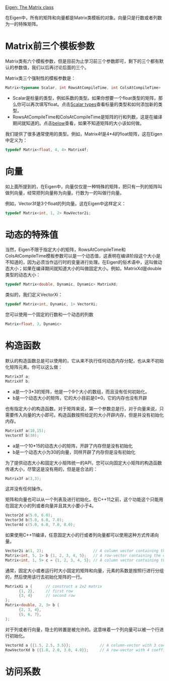[Eigen: The Matrix class](http://eigen.tuxfamily.org/dox/group__TutorialMatrixClass.html)



在Eigen中，所有的矩阵和向量都是Matrix类模板的对象。向量只是行数或者列数为一的特殊矩阵。

# Matrix前三个模板参数

Matrix类有六个模板参数，但是目前为止学习前三个参数即可，剩下的三个都有默认的参数值，我们以后再讨论后面的三个。

Matrix类三个强制性的模板参数是：

```C++
Matrix<typename Scalar, int RowsAtCompileTime, int ColsAtCompileTime>
```

- Scalar是标量的类型，例如系数的类型。如果你想要一个float类型的矩阵，那么你可以再次填写float。点击[Scalar types](http://eigen.tuxfamily.org/dox/TopicScalarTypes.html)查看标量的类型和如何添加新的类型。
- RowsAtCompileTime和ColsAtCompileTime是矩阵的行和列数，这是在编译期间就知道的。点击[below](http://eigen.tuxfamily.org/dox/group__TutorialMatrixClass.html#TutorialMatrixDynamic)查看，如果不知道矩阵的大小该如何做。

我们提供了很多通常使用的类型。例如，Matrix4f是4*4的float矩阵，这在Eigen中定义为：

```C++
typedef Matrix<float, 4, 4> Matrix4f;
```

# 向量

如上面所提到的，在Eigen中，向量仅仅是一种特殊的矩阵，把只有一列的矩阵叫做列向量，经常把列向量称为向量。行数为一的叫做行向量。

例如，Vector3f是3个float的列向量。这在Eigen中这样定义：

```c++
typedef Matrix<int, 1, 2> RowVector2i;
```

# 动态的特殊值

当然，Eigen不限于指定大小的矩阵，RowsAtCompileTime和ColsAtCompileTime模板参数可以是一个动态值，这表明在编译阶段这个大小是不知道的，因为必须当作运行时的变量进行处理。在Eigen的俗术语中，这叫做动态大小；如果在编译期间就知道大小的叫做固定大小。例如，MatrixXd是double类型的动态大小：

```C++
typedef Matrix<double, Dynamic, Dynamic> MatrixXd;
```

类似的，我们定义VectorXi：

```c++
typedef Matrix<int, Dynamic, 1> VectorXi;
```

您可以使用一个固定的行数和一个动态的列数

```c++
Matrix<float, 3, Dynamic>
```

# 构造函数

默认的构造函数总是可以使用的，它从来不执行任何动态内存分配，也从来不初始化矩阵元素。你可以这么做：

```c++
Matrix3f a;
MatrixXf b;
```

- a是一个3*3的矩阵，他是一个9个大小的数组，而且没有任何初始化。
- b是一个动态大小的矩阵，它的大小目前是0*0，它的内存也没有开辟

也有指定大小的构造函数。对于矩阵来说，第一个参数总是行，对于向量来说，只需要传入向量的大小即可。构造函数按照给定的大小开辟内存，但是并没有初始化内存。

```C++
MatrixXf a(10,15);
VectorXf b(30);
```

- a是一个10*15的动态大小的矩阵，开辟了内存但是没有初始化
- b是一个动态大小为30的向量，同样开辟了内存但是没有初始化

为了提供动态大小和固定大小矩阵统一的API，您可以向固定大小矩阵的构造函数传递大小，尽管这是没有用的，但是是合法的：

```C++
Matrix3f a(3,3);
```

这并没有任何操作。

矩阵和向量也可以从一个列表及进行初始化。在C++11之前，这个功能这个只能用在固定大小的列或者向量并且其大小要小于4。

```C++
Vector2d a(5.0, 6.0);
Vector3d b(5.0, 6.0, 7.0);
Vector4d c(5.0, 6.0, 7.0, 8.0);
```

如果使用C++11编译，任意固定大小的行或者列向量都可以使用这种方式传递向量。

```C++
Vector2i a(1, 2);                      // A column vector containing the elements {1, 2}
Matrix<int, 5, 1> b {1, 2, 3, 4, 5};   // A row-vector containing the elements {1, 2, 3, 4, 5}
Matrix<int, 1, 5> c = {1, 2, 3, 4, 5}; // A column vector containing the elements {1, 2, 3, 4, 5}
```

通常，固定大小或者运行时大小固定的矩阵和向量，元素的系数是按照行进行分组的，然后使用该行去初始化矩阵的一行。

```C++
MatrixXi a {      // construct a 2x2 matrix
      {1, 2},     // first row
      {3, 4}      // second row
};
Matrix<double, 2, 3> b {
      {2, 3, 4},
      {5, 6, 7},
};
```

对于列或者行向量，隐士的转置是被允许的。这意味着一个列向量可以被一个行进行初始化。

```C++
VectorXd a {{1.5, 2.5, 3.5}};             // A column-vector with 3 coefficients，隐式转换了
RowVectorXd b {{1.0, 2.0, 3.0, 4.0}};     // A row-vector with 4 coefficients
```

# 访问系数

